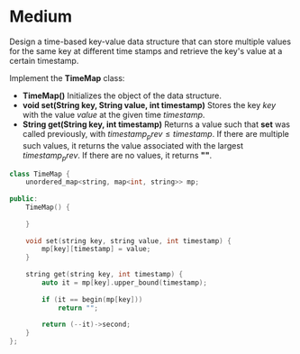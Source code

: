 # Medium

Design a time-based key-value data structure that can store multiple values for the same key at different time stamps and retrieve the key's value at a certain timestamp.

Implement the **TimeMap** class:

- **TimeMap()** Initializes the object of the data structure.
- **void set(String key, String value, int timestamp)** Stores the key $key$ with the value $value$ at the given time $timestamp$.
- **String get(String key, int timestamp)** Returns a value such that **set** was called previously, with $timestamp_prev \leq timestamp$. If there are multiple such values, it returns the value associated with the largest $timestamp_prev$. If there are no values, it returns **""**.

```cpp
class TimeMap {
    unordered_map<string, map<int, string>> mp;
    
public:
    TimeMap() {
        
    }
    
    void set(string key, string value, int timestamp) {
        mp[key][timestamp] = value;
    }
    
    string get(string key, int timestamp) {
        auto it = mp[key].upper_bound(timestamp);
        
        if (it == begin(mp[key]))
            return "";
        
        return (--it)->second;
    }
};
```
